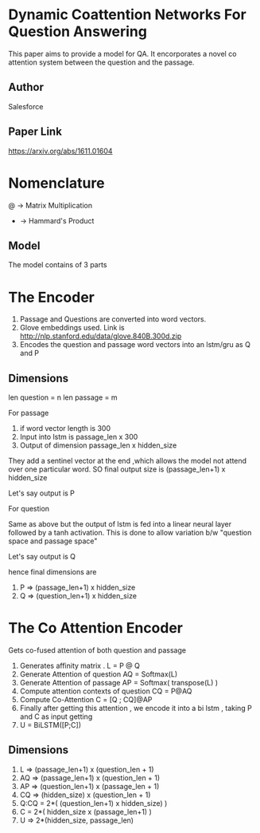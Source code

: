 # Dynamic Coattention Networks For Question Answering

This paper aims to provide a model for QA. It encorporates a novel co attention system between the question and the passage. 

## Author 
Salesforce

## Paper Link
https://arxiv.org/abs/1611.01604

# Nomenclature
@ -> Matrix Multiplication
* -> Hammard's Product


## Model

The model contains of 3 parts

# The Encoder
1. Passage and Questions are converted into word vectors. 
2. Glove embeddings used. Link is http://nlp.stanford.edu/data/glove.840B.300d.zip 
3. Encodes the question and passage word vectors into an lstm/gru as Q and P 

## Dimensions

len question = n
len passage = m

For passage 

1. if word vector length is 300
2. Input into lstm is passage_len x 300
3. Output of dimension passage_len x hidden_size

They add a sentinel vector at the end ,which allows the model not attend over one particular word. SO 
final output size is (passage_len+1) x hidden_size

Let's say output is P

For question

Same as above but the output of lstm is fed into a linear neural layer followed by a tanh activation.
This is done to allow variation b/w "question space and passage space"

Let's say output is Q

hence final dimensions are

1. P => (passage_len+1) x hidden_size
2. Q => (question_len+1) x hidden_size

# The Co Attention Encoder

Gets co-fused attention of both question and passage

1. Generates affinity matrix . L = P @ Q
2. Generate Attention of question AQ = Softmax(L)   
3. Generate Attention of passage AP = Softmax( transpose(L) ) 
4. Compute attention contexts of question CQ = P@AQ
5. Compute Co-Attention C = [Q ; CQ]@AP
6. Finally after getting this attention , we encode it into a bi lstm , taking P and C as input getting
7. U = BiLSTM([P;C])
## Dimensions

1. L => (passage_len+1) x (question_len + 1)
2. AQ => (passage_len+1) x (question_len + 1) 
3. AP => (question_len+1) x (passage_len + 1)
4. CQ => (hidden_size) x (question_len + 1)
5. Q:CQ = 2*( (question_len+1) x hidden_size) )
6. C = 2*( hidden_size x (passage_len+1) ) 
7. U => 2*(hidden_size, passage_len)

